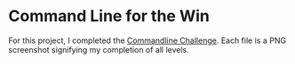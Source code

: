 # Command Line for the Win

For this project, I completed the [Commandline Challenge](https://cmdchallenge.com/).
Each file is a PNG screenshot signifying my completion of all levels.

